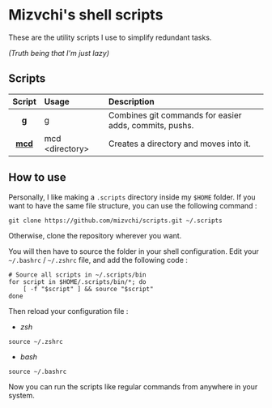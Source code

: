 # Mizvchi's shell scripts

These are the utility scripts I use to simplify redundant tasks.

_(Truth being that I'm just lazy)_

## Scripts

| Script				| Usage					| Description																	|
|:---------------------:|:----------------------|:------------------------------------------------------------------------------|
| [__g__](bin/g)		| g						| Combines git commands for easier adds, commits, pushs.						|
| [__mcd__](bin/mcd)	| mcd \<directory\>		| Creates a directory and moves into it.										|

## How to use

Personally, I like making a `.scripts` directory inside my `$HOME` folder.
If you want to have the same file structure, you can use the following command :
```
git clone https://github.com/mizvchi/scripts.git ~/.scripts
```

Otherwise, clone the repository wherever you want.

You will then have to source the folder in your shell configuration.
Edit your `~/.bashrc` / `~/.zshrc` file, and add the following code :
```
# Source all scripts in ~/.scripts/bin
for script in $HOME/.scripts/bin/*; do
    [ -f "$script" ] && source "$script"
done
```

Then reload your configuration file :

* _zsh_
```
source ~/.zshrc
```

* _bash_
```
source ~/.bashrc
```

Now you can run the scripts like regular commands from anywhere in your system.
